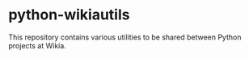 python-wikiautils
=================

This repository contains various utilities to be shared between Python projects at Wikia.
